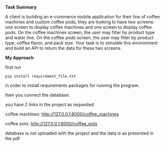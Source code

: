 **Task Summary**

A client is building an e-commerce mobile application for their line of coffee machines and custom coffee pods; they are
looking to have two screens: one screen to display coffee machines and one screen to display coffee pods. On the coffee
machines screen, the user may filter by product type and water line. On the coffee pods screen, the user may filter by product
type, coffee flavor, and pack size. Your task is to simulate this environment and build an API to return the data for these two
screens.



**My Approach**

first run
~~~~
pip install requirement_file.txt
~~~~
in order to install requirements packages for running the program.

then you connect the database.

you have 2 links in the project as requested 

coffee machines: http://127.0.0.1:8000/coffee_machines

coffee pots:     http://127.0.0.1:8000/coffee_pots
 
database is not uploaded with the project and the data is as presented in the pdf 

